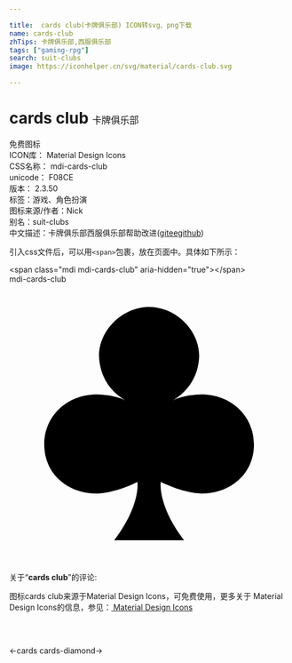 ```yaml
---

title:  cards club(卡牌俱乐部) ICON转svg、png下载
name: cards-club
zhTips: 卡牌俱乐部,西服俱乐部
tags: ["gaming-rpg"]
search: suit-clubs
image: https://iconhelper.cn/svg/material/cards-club.svg

---
```


# cards club  <small style="font-size: 60%;font-weight: 100">卡牌俱乐部</small>


<div class="detail-page">
<p>
<span><span class="badge-success badge">免费图标</span> </span>
<br/>
<span>
ICON库：
<span class="badge-secondary badge">Material Design Icons</span> 
</span>
<br/>
<span>
CSS名称：
<span class="badge-secondary badge">mdi-cards-club</span> 
</span>
<br/>
<span>
unicode：
<span class="badge-secondary badge">F08CE</span> 
<copy-btn content='F08CE' btn-title=""></copy-btn>
<copy-btn :content='String.fromCodePoint(parseInt("F08CE", 16))' btn-title="复制U"></copy-btn>
</span>
<br/>
<span>
版本：
<span class="badge-secondary badge">2.3.50</span> 
</span><br/><span>标签：<span class="badge-light badge"><router-link to="/tags/gaming-rpg.html">游戏、角色扮演</router-link></span></span>
<br/>
<span>图标来源/作者：<span class="badge-light badge">Nick</span></span> 
<br/>
<span>别名：<span class="badge-light badge">suit-clubs</span></span><br/><span class="zh-detail">中文描述：<span class="badge-primary badge">卡牌俱乐部</span><span class="badge-primary badge">西服俱乐部</span><span class="help-link"><span>帮助改进</span>(<a href="https://gitee.com/liuwave/icon-helper/edit/master/json/material/cards-club.json" target="_blank" rel="noopener noreferrer">gitee</a><a href="https://github.com/liuwave/icon-helper/edit/master/json/material/cards-club.json" target="_blank" rel="noopener noreferrer">github</a></span>)</span><br/>
</p>
</div>
<div class="alert alert-dark">
  <i class="mdi mdi-cards-club mdi-48px"></i>
  <i class="mdi mdi-cards-club mdi-36px"></i>
  <i class="mdi mdi-cards-club mdi-24px"></i>
  <i class="mdi mdi-cards-club mdi-18px"></i>
</div>
<div>
  <p>引入css文件后，可以用<code>&lt;span&gt;</code>包裹，放在页面中。具体如下所示：    
  </p>
  <div class="alert alert-primary" style="font-size: 14px">
    &lt;span class="mdi mdi-cards-club" aria-hidden="true"&gt;&lt;/span&gt;
    <copy-btn content='<span class="mdi mdi-cards-club" aria-hidden="true"></span>'></copy-btn>
  </div>
  <div class="alert alert-secondary">
    <i class="mdi mdi-cards-club"
    style="font-size: 24px"
    aria-hidden="true"></i> mdi-cards-club
    <copy-btn content="mdi-cards-club" btn-title="复制图标名称"></copy-btn>
  </div>
</div>
<div id="svg" class="svg-wrap">
<svg xmlns="http://www.w3.org/2000/svg" viewBox="0 0 24 24"><path d="M12,2C14.3,2 16.3,4 16.3,6.2C16.21,8.77 14.34,9.83 14.04,10C15.04,9.5 16.5,9.5 16.5,9.5C19,9.5 21,11.3 21,13.8C21,16.3 19,18 16.5,18C16.5,18 15,18 13,17C13,17 12.7,19 15,22H9C11.3,19 11,17 11,17C9,18 7.5,18 7.5,18C5,18 3,16.3 3,13.8C3,11.3 5,9.5 7.5,9.5C7.5,9.5 8.96,9.5 9.96,10C9.66,9.83 7.79,8.77 7.7,6.2C7.7,4 9.7,2 12,2Z" /></svg>
</div>
<detail full-name='mdi-cards-club'></detail>
<div class="icon-detail__container">
<p>关于“<b>cards club</b>”的评论:</p>
</div>
<Vssue title="关于“cards club”的评论" />    
<div><p>图标cards club来源于Material Design Icons，可免费使用，更多关于 Material Design Icons的信息，参见：<a target="_blank" href="https://iconhelper.cn/material.html"> Material Design Icons</a>
</p></div>

<div style="padding:2rem 0 " class="page-nav"><p class="inner"><span class="prev">←<router-link to="/icon/cards.html">cards</router-link></span> <span class="next"><router-link to="/icon/cards-diamond.html">cards-diamond</router-link>→</span></p></div>

